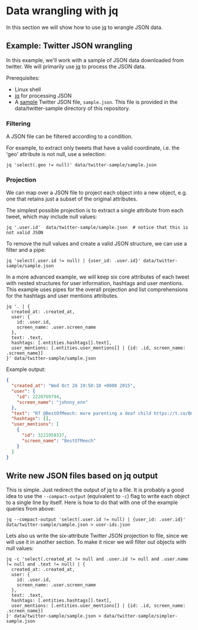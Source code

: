 # Data wrangling with jq

In this section we will show how to use [jq](https://stedolan.github.io/jq/) to wrangle JSON data.

## Example: Twitter JSON wrangling

In this example, we'll work with a sample of JSON data downloaded from twitter. We will primarily use [jq](https://stedolan.github.io/jq/) to process the JSON data.

Prerequisites:

* Linux shell
* [jq](https://stedolan.github.io/jq/) for processing JSON
* A [sample](https://dev.twitter.com/streaming/reference/get/statuses/sample) Twitter JSON file, `sample.json`. This file is provided in the data/twitter-sample directory of this repository.

### Filtering

A JSON file can be filtered according to a condition.

For example, to extract only tweets that have a valid coordinate, i.e. the 'geo' attribute is not null, use a selection:

```
jq 'select(.geo != null)' data/twitter-sample/sample.json
```

### Projection

We can map over a JSON file to project each object into a new object, e.g. one that retains just a subset of the original attributes.

The simplest possible projection is to extract a single attribute from each tweet, which may include null values:

```
jq '.user.id'  data/twitter-sample/sample.json  # notice that this is not valid JSON
```

To remove the null values and create a valid JSON structure, we can use a filter and a pipe:

```
jq 'select(.user.id != null) | {user_id: .user.id}' data/twitter-sample/sample.json
```

In a more advanced example, we will keep six core attributes of each tweet with nested structures for user information, hashtags and user mentions. This example uses pipes for the overall projection and list comprehensions for the hashtags and user mentions attributes.

```
jq '. | {
  created_at: .created_at, 
  user: {
    id: .user.id, 
    screen_name: .user.screen_name
  }, 
  text: .text, 
  hashtags: [.entities.hashtags[].text], 
  user_mentions: [.entities.user_mentions[] | {id: .id, screen_name: .screen_name}]
}' data/twitter-sample/sample.json
```

Example output:

```json
{
  "created_at": "Wed Oct 28 19:50:10 +0000 2015",
  "user": {
    "id": 2220769794,
    "screen_name": "johnny_enn"
  },
  "text": "RT @BestOfMeech: more parenting a deaf child https://t.co/Bm86aLwI5V",
  "hashtags": [],
  "user_mentions": [
    {
      "id": 3221958337,
      "screen_name": "BestOfMeech"
    }
  ]
}
```

## Write new JSON files based on jq output

This is simple. Just redirect the output of jq to a file. It is probably a good idea to use the `--compact-output` (equivalent to `-c`) flag to write each object to a single line by itself. Here is how to do that with one of the example queries from above:

```
jq --compact-output 'select(.user.id != null) | {user_id: .user.id}' data/twitter-sample/sample.json > user-ids.json
``` 

Lets also us write the six-attribute Twitter JSON projection to file, since we will use it in another section. To make it nicer we will filter out objects with null values:

```
jq -c 'select(.created_at != null and .user.id != null and .user.name != null and .text != null) | {
  created_at: .created_at, 
  user: {
    id: .user.id, 
    screen_name: .user.screen_name
  }, 
  text: .text, 
  hashtags: [.entities.hashtags[].text], 
  user_mentions: [.entities.user_mentions[] | {id: .id, screen_name: .screen_name}]
}' data/twitter-sample/sample.json > data/twitter-sample/simpler-sample.json
``` 